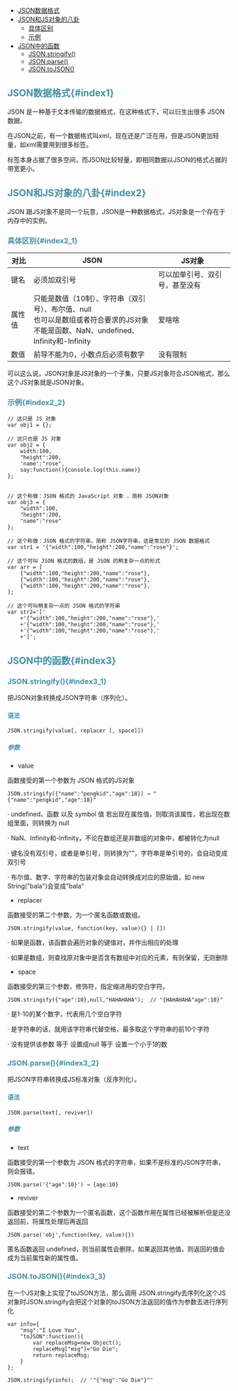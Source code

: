* [JSON数据格式](#index1)
* [JSON和JS对象的八卦](#index2)
  * [具体区别](#index2_1)
  * [示例](#index2_2)
* [JSON中的函数](#index3)
  * [JSON.stringify()](#index3_1)
  * [JSON.parse()](#index3_2)
  * [JSON.toJSON()](#index3_3)


## <font color="4590a3">JSON数据格式{#index1}</font>

JSON 是一种基于文本传输的数据格式，在这种格式下，可以衍生出很多 JSON 数据。

在JSON之前，有一个数据格式叫xml，现在还是广泛在用，但是JSON更加轻量，如xml需要用到很多标签。

标签本身占据了很多空间，而JSON比较轻量，即相同数据以JSON的格式占据的带宽更小。

## <font color="4590a3">JSON和JS对象的八卦{#index2}</font>

JSON 跟JS对象不是同一个玩意，JSON是一种数据格式，JS对象是一个存在于内存中的实例。

### <font color="4590a3">具体区别{#index2_1}</font>


|对比|JSON          |JS对象        |
|---------------|-------------|-------------|
|键名| 必须加双引号 | 可以加单引号、双引号，甚至没有 |
|属性值| 只能是数值（10制）、字符串（双引号）、布尔值、null<br/>也可以是数组或者符合要求的JS对象<br/>不能是函数、NaN、undefined、Infinity和-Infinity | 爱啥啥      |
|数值| 前导不能为0，小数点后必须有数字 | 没有限制      |

可以这么说，JSON对象是JS对象的一个子集，只要JS对象符合JSON格式，那么这个JS对象就是JSON对象。

### <font color="4590a3">示例{#index2_2}</font>

```
// 这只是 JS 对象
var obj1 = {}; 

// 这只也是 JS 对象
var obj2 = {
    width:100,
    "height":200,
    'name':"rose",
    say:function(){console.log(this.name)}
};


// 这个称做：JSON 格式的 JavaScript 对象 ，简称 JSON对象			
var obj3 = {
    "width":100,
    "height":200,
    "name":"rose"
};

// 这个称做：JSON 格式的字符串，简称 JSON字符串，这是常见的 JSON 数据格式
var str1 = '{"width":100,"height":200,"name":"rose"}';

// 这个可叫 JSON 格式的数组，是 JSON 的稍复杂一点的形式
var arr = [
    {"width":100,"height":200,"name":"rose"},
    {"width":100,"height":200,"name":"rose"},
    {"width":100,"height":200,"name":"rose"},
];

// 这个可叫稍复杂一点的 JSON 格式的字符串     
var str2='['
    +'{"width":100,"height":200,"name":"rose"},'
    +'{"width":100,"height":200,"name":"rose"},'
    +'{"width":100,"height":200,"name":"rose"},'
    +']';

```


## <font color="4590a3">JSON中的函数{#index3}</font>

### <font color="4590a3">JSON.stringify(){#index3_1}</font>
 
把JSON对象转换成JSON字符串（序列化）。

#### <font color="4590a3">语法</font>
`JSON.stringify(value[, replacer [, space]])`  

##### <font color="4590a3">参数</font>

* value

函数接受的第一个参数为 JSON 格式的JS对象

`JSON.stringify({"name":"pengkid","age":18}) → "{"name":"pengkid","age":18}"`

· undefined、函数 以及 symbol 值 若出现在属性值，则取消该属性，若出现在数组里面，则转换为 null

· NaN、Infinity和-Infinity，不论在数组还是非数组的对象中，都被转化为null

· 键名没有双引号，或者是单引号，则转换为""，字符串是单引号的，会自动变成双引号

· 布尔值、数字、字符串的包装对象会自动转换成对应的原始值，如 new String("bala")会变成"bala"

* replacer

函数接受的第二个参数，为一个匿名函数或数组。

`JSON.stringify(value, function(key, value){} | [])`

· 如果是函数，该函数会遍历对象的键值对，并作出相应的处理

· 如果是数组，则查找原对象中是否含有数组中对应的元素，有则保留，无则删除

* space

函数接受的第三个参数，修饰符，指定缩进用的空白字符。

`JSON.stringify({"age":10},null,"HAHAHAHA");  // "{HAHAHAHA"age":10}"
`

· 是1-10的某个数字，代表用几个空白字符

· 是字符串的话，就用该字符串代替空格，最多取这个字符串的前10个字符

· 没有提供该参数 等于 设置成null 等于 设置一个小于1的数

### <font color="4590a3">JSON.parse(){#index3_2}</font> 

把JSON字符串转换成JS标准对象（反序列化）。

#### <font color="4590a3">语法</font>
`JSON.parse(text[, reviver])`

##### <font color="4590a3">参数</font>

* text

函数接受的第一个参数为 JSON 格式的字符串，如果不是标准的JSON字符串，则会报错。

`JSON.parse('{"age":10}') → {age:10}`

* reviver

函数接受的第二个参数为一个匿名函数，这个函数作用在属性已经被解析但是还没返回前，将属性处理后再返回

`JSON.parse('obj',function(key, value){})`

匿名函数返回 undefined，则当前属性会删除，如果返回其他值，则返回的值会成为当前属性新的属性值。

### <font color="4590a3">JSON.toJSON(){#index3_3}</font>

在一个JS对象上实现了toJSON方法，那么调用 JSON.stringify去序列化这个JS对象时JSON.stringify会把这个对象的toJSON方法返回的值作为参数去进行序列化

```
var info={  
    "msg":"I Love You",
    "toJSON":function(){
        var replaceMsg=new Object();
        replaceMsg["msg"]="Go Die";
        return replaceMsg;
    }
};

JSON.stringify(info);  // '"{"msg":"Go Die"}"'

```